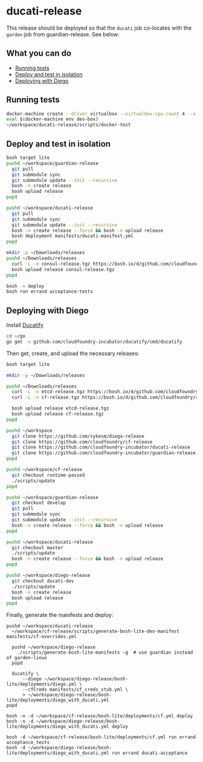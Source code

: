# ducati-release

This release should be deployed so that the `ducati` job co-locates with the `garden` job from guardian-release.  See below.

## What you can do
- [Running tests](#running-tests)
- [Deploy and test in isolation](#deploy-and-test-in-isolation)
- [Deploying with Diego](#deploying-with-diego)

## Running tests

```bash
docker-machine create --driver virtualbox --virtualbox-cpu-count 4 --virtualbox-memory 2048 dev-box
eval $(docker-machine env dev-box)
~/workspace/ducati-release/scripts/docker-test
```

## Deploy and test in isolation

```bash
bosh target lite
pushd ~/workspace/guardian-release
  git pull
  git submodule sync
  git submodule update --init --recursive
  bosh -n create release
  bosh upload release
popd

pushd ~/workspace/ducati-release
  git pull
  git submodule sync
  git submodule update --init --recursive
  bosh -n create release --force && bosh -n upload release
  bosh deployment manifests/ducati-manifest.yml
popd

mkdir -p ~/Downloads/releases
pushd ~/Downloads/releases
  curl -L -o consul-release.tgz https://bosh.io/d/github.com/cloudfoundry-incubator/consul-release
  bosh upload release consul-release.tgz
popd

bosh -n deploy
bosh run errand acceptance-tests
```

## Deploying with Diego

Install [Ducatify](https://github.com/cloudfoundry-incubator/ducatify/releases)

```bash
cd ~/go
go get -u github.com/cloudfoundry-incubator/ducatify/cmd/ducatify
```

Then get, create, and upload the necessary releases:

```bash
bosh target lite

mkdir -p ~/Downloads/releases

pushd ~/Downloads/releases
  curl -L -o etcd-release.tgz https://bosh.io/d/github.com/cloudfoundry-incubator/etcd-release
  curl -L -o cf-release.tgz https://bosh.io/d/github.com/cloudfoundry/cf-release

  bosh upload release etcd-release.tgz
  bosh upload release cf-release.tgz
popd

pushd ~/workspace
  git clone https://github.com/sykesm/diego-release
  git clone https://github.com/cloudfoundry/cf-release
  git clone https://github.com/cloudfoundry-incubator/ducati-release
  git clone https://github.com/cloudfoundry-incubator/guardian-release
popd

pushd ~/workspace/cf-release
  git checkout runtime-passed
  ./scripts/update
popd

pushd ~/workspace/guardian-release
  git checkout develop
  git pull
  git submodule sync
  git submodule update --init --recursive
  bosh -n create release --force && bosh -n upload release
popd

pushd ~/workspace/ducati-release
  git checkout master
  ./scripts/update
  bosh -n create release --force && bosh -n upload release
popd

pushd ~/workspace/diego-release
  git checkout ducati-dev
  ./scripts/update
  bosh -n create release
  bosh upload release
popd
```

Finally, generate the manifests and deploy:

```
pushd ~/workspace/ducati-release
  ~/workspace/cf-release/scripts/generate-bosh-lite-dev-manifest manifests/cf-overrides.yml

  pushd ~/workspace/diego-release
    ./scripts/generate-bosh-lite-manifests -g  # use guardian instead of garden-linux
  popd

  ducatify \
      --diego ~/workspace/diego-release/bosh-lite/deployments/diego.yml \
      --cfCreds manifests/cf_creds_stub.yml \
      > ~/workspace/diego-release/bosh-lite/deployments/diego_with_ducati.yml
popd

bosh -n -d ~/workspace/cf-release/bosh-lite/deployments/cf.yml deploy
bosh -n -d ~/workspace/diego-release/bosh-lite/deployments/diego_with_ducati.yml deploy

bosh -d ~/workspace/cf-release/bosh-lite/deployments/cf.yml run errand acceptance_tests
bosh -d ~/workspace/diego-release/bosh-lite/deployments/diego_with_ducati.yml run errand ducati-acceptance
```
